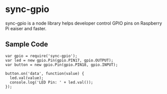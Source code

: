 # sync-gpio
sync-gpio is a node library helps developer control GPIO pins on Raspberry Pi eaiser and faster.

## Sample Code
```
var gpio = require('sync-gpio');
var led = new gpio.Pin(gpio.PIN17, gpio.OUTPUT);
var button = new gpio.Pin(gpio.PIN18, gpio.INPUT);

button.on('data', function(value) {
  led.val(value);
  console.log('LED Pin: ' + led.val());
});
```
